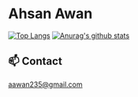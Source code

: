 # Ahsan Awan

[![Top Langs](https://github-readme-stats.vercel.app/api/top-langs/?username=A-editor&exclude_repo=as-algo&layout=compact&hide=shell)](https://github.com/anuraghazra/github-readme-stats)
[![Anurag's github stats](https://github-readme-stats.vercel.app/api?username=A-editor&show_icons=true&theme=vue)](https://github.com/anuraghazra/github-readme-stats)


## 📫 Contact 
aawan235@gmail.com
